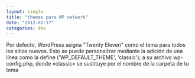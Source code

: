 ```yaml
---
layout: single
title: "themes para WP network"
date: "2012-02-17"
categories: dev
---
```


Por defecto, WordPress asigna "Twenty Eleven" como el tema para todos los sitios nuevos. Esto se puede personalizar mediante la adición de una línea como la define ('WP\_DEFAULT\_THEME', 'classic'); a su archivo wp-config.php, donde «classic» se sustituye por el nombre de la carpeta de tu tema
